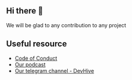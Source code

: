 ## Hi there 👋

We will be glad to any contribution to any project

## Useful resource

- [Code of Conduct](https://github.com/lad-tech/.github/blob/main/CODE_OF_CONDUCT.md#code-of-conduct)
- [Our podcast](https://music.yandex.ru/album/23061878)
- [Our telegram channel - DevHive](https://t.me/dev_hive)

<!--

**Here are some ideas to get you started:**

🙋‍♀️ A short introduction - what is your organization all about?
🌈 Contribution guidelines - how can the community get involved?
👩‍💻 Useful resources - where can the community find your docs? Is there anything else the community should know?
🍿 Fun facts - what does your team eat for breakfast?
🧙 Remember, you can do mighty things with the power of [Markdown](https://docs.github.com/github/writing-on-github/getting-started-with-writing-and-formatting-on-github/basic-writing-and-formatting-syntax)
-->
